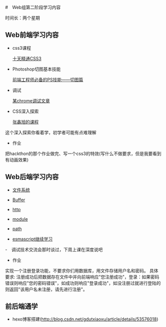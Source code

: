 #　Web组第二阶段学习内容

时间长：两个星期

## Web前端学习内容

- css3课程

    [十天精通CSS3](http://www.imooc.com/learn/)

- Photoshop切图基本技能

    [前端工程师必备的PS技能——切图篇](http://www.imooc.com/learn/506)

- 调试

    [某chrome调试文章](http://www.jianshu.com/p/b25c5b88baf5)

- CSS深入探索

    [张鑫旭的课程](http://www.imooc.com/search/?words=%E5%BC%A0%E9%91%AB%E6%97%AD)

这个深入探索你看着学，初学者可能有点难理解

- 作业

把hackthon的那个作业做完、写一个css3的特效(写什么不做要求，但是我要看到有动画效果)

## Web后端学习内容

- [文件系统](http://nodejs.cn/api/fs.html)

- [Buffer](http://nodejs.cn/api/buffer.html)

- [http](http://nodejs.cn/api/http.html)

- [module](http://nodejs.cn/api/modules.html)

- [path](http://nodejs.cn/api/path.html)

- [esmascript继续学习](http://www.runoob.com/js/js-tutorial.html)

-　调试技术交流会那时谈过，下周上课在深度说吧

- 作业

实现一个注册登录功能，不要求你们用数据库，用文件存储用户名和密码。
具体要求: 注册成功后把数据存在文件中并向前端响应"您注册成功"，登录：如果密码错误则响应"您的密码错误"，如成功则响应"登录成功"，如没注册过就进行登陆的则返回"该用户名未注册，请先进行注册"。

## 前后端通学

- hexo博客搭建(http://blog.csdn.net/gdutxiaoxu/article/details/53576018)